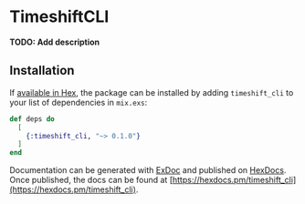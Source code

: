 # TimeshiftCLI

**TODO: Add description**

## Installation

If [available in Hex](https://hex.pm/docs/publish), the package can be installed
by adding `timeshift_cli` to your list of dependencies in `mix.exs`:

```elixir
def deps do
  [
    {:timeshift_cli, "~> 0.1.0"}
  ]
end
```

Documentation can be generated with [ExDoc](https://github.com/elixir-lang/ex_doc)
and published on [HexDocs](https://hexdocs.pm). Once published, the docs can
be found at [https://hexdocs.pm/timeshift_cli](https://hexdocs.pm/timeshift_cli).

